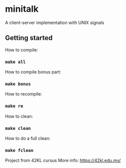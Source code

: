 # minitalk
A client-server implementation with UNIX signals

## Getting started
How to compile:
### `make all`

How to compile bonus part:
### `make bonus`

How to recompile:
### `make re`

How to clean:
### `make clean`

How to do a full clean:
### `make fclean`

Project from 42KL cursus
More info: https://42kl.edu.my/
